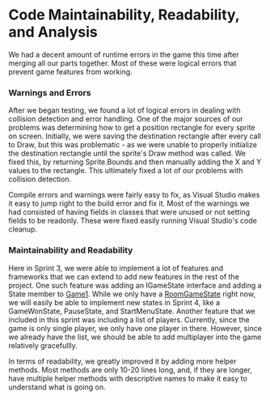 # Code Maintainability, Readability, and Analysis
We had a decent amount of runtime errors in the game this time after merging all our parts together. Most of these were logical errors that prevent game features from working.

### Warnings and Errors
After we began testing, we found a lot of logical errors in dealing with collision detection and error handling. One of the major sources of our problems was determining how to get a position rectangle for every sprite on screen. Initially, we were saving the destination rectangle after every call to Draw, but this was problematic - as we were unable to properly initialize the destination rectangle until the sprite's Draw method was called. We fixed this, by returning Sprite.Bounds and then manually adding the X and Y values to the rectangle. This ultimately fixed a lot of our problems with collision detection. 

Compile errors and warnings were fairly easy to fix, as Visual Studio makes it easy to jump right to the build error and fix it. Most of the warnings we had consisted of having fields in classes that were unused or not setting fields to be readonly. These were fixed easily running Visual Studio's code cleanup.

### Maintainability and Readability
Here in Sprint 3, we were able to implement a lot of features and frameworks that we can extend to add new features in the rest of the project. One such feature was adding an IGameState interface and adding a State member to [Game1](../../LegendOfZelda/Game1.cs). While we only have a [RoomGameState](../../LegendOfZelda/Rooms/RoomGameState.cs) right now, we will easily be able to implement new states in Sprint 4, like a GameWonState, PauseState, and StartMenuState. Another feature that we included in this sprint was including a list of players. Currently, since the game is only single player, we only have one player in there. However, since we already have the list, we should be able to add multiplayer into the game relatively gracefullly.

In terms of readability, we greatly improved it by adding more helper methods. Most methods are only 10-20 lines long, and, if they are longer, have multiple helper methods with descriptive names to make it easy to understand what is going on.
